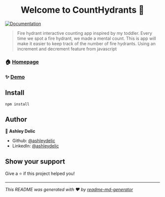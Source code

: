 <h1 align="center">Welcome to CountHydrants 👋</h1>
<p>
  <a href="https://github.com/ashleydelic/fire-hydrant-counter" target="_blank">
    <img alt="Documentation" src="https://img.shields.io/badge/documentation-yes-brightgreen.svg" />
  </a>
</p>

> Fire hydrant interactive counting app inspired by my toddler. Every time we spot a fire hydrant, we made a mental count. This is app will make it easier to keep track of the number of fire hydrants. Using an increment and decrement feature from javascript

### 🏠 [Homepage](firehydrantcounter.netlify.app/)

### ✨ [Demo](firehydrantcounter.netlify.app/)

## Install

```sh
npm install
```

## Author

👤 **Ashley Delic**

* Github: [@ashleydelic](https://github.com/ashleydelic)
* LinkedIn: [@ashleydelic](https://linkedin.com/in/ashleydelic)

## Show your support

Give a ⭐️ if this project helped you!

***
_This README was generated with ❤️ by [readme-md-generator](https://github.com/kefranabg/readme-md-generator)_
